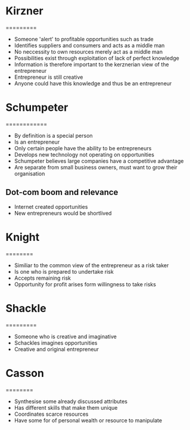 # Kirzner
=========

- Someone 'alert' to profitable opportunities such as trade
- Identifies suppliers and consumers and acts as a middle man
- No neccessity to own resources merely act as a middle man
- Possibilities exist through exploitation of lack of perfect knowledge
- Information is therefore important to the kerznerian view of the entrepreneur
- Entrepreneur is still creative
- Anyone could have this knowledge and thus be an entrepreneur

# Schumpeter
============

- By definition is a special person
- Is an entrepreneur
- Only certain people have the ability to be entrepreneurs
- Develops new technology not operating on opportunities
- Schumpeter believes large companies have a competitive advantage
- Are separate from small business owners, must want to grow their organisation

## Dot-com boom and relevance

- Internet created opportunities
- New entrepreneurs would be shortlived

# Knight
======== 

- Similiar to the common view of the entrepreneur as a risk taker
- Is one who is prepared to undertake risk
- Accepts remaining risk
- Opportunity for profit arises form willingness to take risks

# Shackle
=========

- Someone who is creative and imaginative
- Schackles imagines opportunities
- Creative and original entrepreneur

# Casson
========

- Synthesise some already discussed attributes 
- Has different skills that make them unique
- Coordinates scarce resources
- Have some for of personal wealth or resource to manipulate
